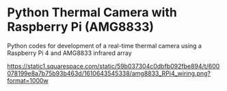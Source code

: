 # Python Thermal Camera with Raspberry Pi (AMG8833)
Python codes for development of a real-time thermal camera using a Raspberry Pi 4 and AMG8833 infrared array


https://static1.squarespace.com/static/59b037304c0dbfb092fbe894/t/600078199e8a7b75b93b463d/1610643545338/amg8833_RPi4_wiring.png?format=1000w
